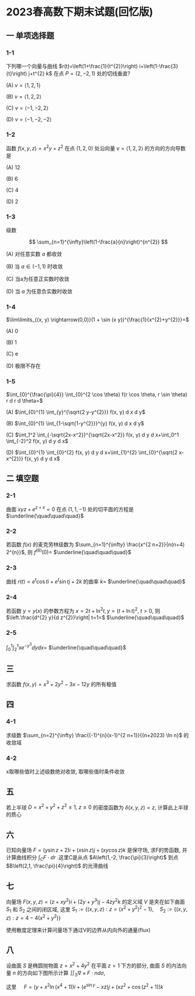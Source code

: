 # 2023春高数下期末试题(回忆版)

## 一 单项选择题

### 1-1

下列哪一个向量与曲线 $r(t)=\left(1+\frac{1}{t^{2}}\right) i+\left(1-\frac{3}{t}\right) j+t^{2} k$ 在点 $P=(2,-2,1)$ 处的切线垂直?

(A) $v=\langle 1,2,1\rangle$

(B) $v=\langle 1,2,2\rangle$

(C) $v=\langle-1,-2,2\rangle$

(D) $v=\langle-1,-2,-2\rangle$

### 1-2

函数 $f(x, y, z)=x^{2} y+z^{2}$ 在点 $(1,2,0)$ 处沿向量 $v=\langle 1,2,2\rangle$ 的方向的方向导数是

(A) 12

(B) 6

(C) 4

(D) 2

### 1-3

级数

$$
\sum_{n=1}^{\infty}\left(1-\frac{a}{n}\right)^{n^{2}}
$$

(A) 对任意实数 $a$ 都收敛

(B) 当 $a \in(-1,1)$ 时收敛

(C) 当a为任意正实数时收敛

(D) 当 $a$ 为任意负实数时收敛

### 1-4

$\lim\limits_{(x, y) \rightarrow(0,0)}(1 + \sin (x y))^{\frac{1}{x^{2}+y^{2}}}=$

(A) 0

(B) 1

(C) e

(D) 极限不存在

### 1-5

$\int_{0}^{\frac{\pi}{4}} \int_{0}^{2 \cos \theta} f(r \cos \theta, r \sin \theta) r d r d \theta=$

(A) $\int_{0}^{1} \int_{y}^{\sqrt{2 y-y^{2}}} f(x, y) d x d y$

(B) $\int_{0}^{1} \int_{1-\sqrt{1-y^{2}}}^{y} f(x, y) d x d y$

(C) $\int_1^2 \int_{-\sqrt{2x-x^2}}^{\sqrt{2x-x^2}} f(x, y) d y d x+\int_0^1 \int_{-2}^2 f(x, y) d y d x$

(D) $\int_{0}^{1} \int_{0}^{2} f(x, y) d y d x+\int_{1}^{2} \int_{0}^{\sqrt{2 x-x^{2}}} f(x, y) d y d x$

## 二 填空题

### 2-1

曲面 $x y z+e^{z+x}=0$ 在点 $(1,1,-1)$ 处的切平面的方程是 $\underline{\quad\quad\quad}$

### 2-2

若函数 $f(x)$ 的麦克劳林级数为 $\sum_{n=1}^{\infty} \frac{x^{2 n+2}}{n(n+4) 2^{n}}$, 则 $f^{(6)}(0)=$ $\underline{\quad\quad\quad}$

### 2-3

曲线 $r(t)=e^{t} \cos t i+e^{t} \sin t j+2 k$ 的曲率 $k=$ $\underline{\quad\quad\quad}$

### 2-4

若函数 $y=y(x)$ 的参数方程为 $x=2 t+\ln ^{2} t, y=(t+ \ln t)^{2}, ~ t>0$, 则 $\left.\frac{d^{2} y}{d z^{2}}\right| t=1=$ $\underline{\quad\quad\quad}$

### 2-5

$\int_{0}^{1} \int_{2}^{1} x e^{-y^{3}} d y d x=$ $\underline{\quad\quad\quad}$

## 三

求函数 $f(x, y)=x^{3}+2 y^{2}-3 x-12 y$ 的所有极值

## 四

### 4-1

求级数 $\sum_{n=2}^{\infty} \frac{(-1)^{n}(x-1)^{2 n+1}}{(n+2023) \ln n}$ 的收敛域

### 4-2

x取哪些值时上述级数绝对收敛, 取哪些值时条件收敛

## 五

若上半球 $D=x^{2}+y^{2}+z^{2} \leq 1, ~ z \geq 0$ 的密度函数为 $\delta(x, y, z)=z$, 计算此上半球的质心

## 六

已知向量场 $F=(y \sin z+2) i+(x \sin z) j+(x y \cos z) k$ 是保守场, 求F的势函数, 并计算曲线积分 $\int_{C} F \cdot d r$ .这里C是从点 $A\left(1,-2, \frac{\pi}{3}\right)$ 到点 $B\left(2,1, \frac{\pi}{4}\right)$ 的光滑曲线

## 七

向量场 $F(x, y, z)=\left(z+x y^{2}\right) i+\left(2 y+y^{3}\right) j-4 z y^{2} k$ 的定义域 $V$ 是夹在如下曲面 $S_{1}$ 和 $S_{2}$ 之间的闭区域, 这里 $S_{1}:=\left\{(x, y, z): z=\left(x^{2}+y^{2}\right)^{2}-1\right\}, \quad S_{2}:=\left\{(x, y, z): z=4-4\left(x^{2}+y^{2}\right)\right\}$

使用散度定理来计算问量场下通过V的边界从内向外的通量(flux)

## 八

设曲面 $S$ 是椭圆抛物面 $z=x^{2}+4 y^{2}$ 在平面 $z=1$ 下方的部分, 曲面 $S$ 的内法向量 $n$ 的方向如下图所示计算 $\iint_{S} \nabla \times F \cdot n d \sigma$,

这里 $\quad F=\left(y+x^{2} \ln \left(x^{4}+1\right)\right) i+\left(e^{\sin y}-x z\right) j+\left(x z^{2}+\cos \left(z^{2}+1\right)\right) k$
